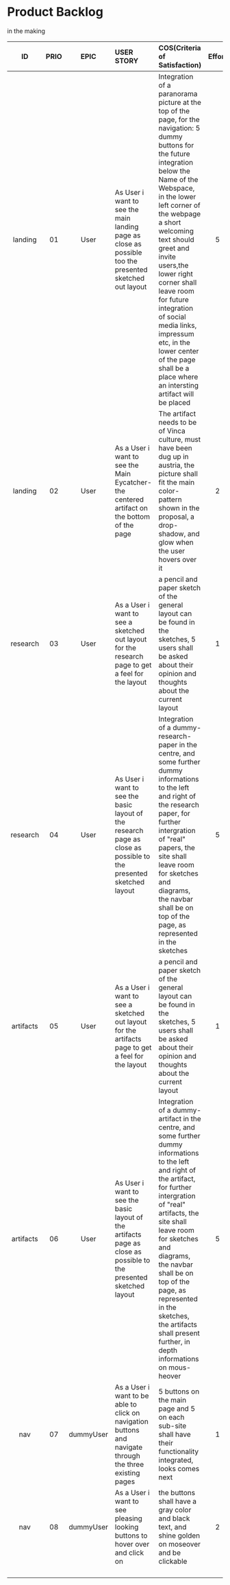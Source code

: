 
# **Product Backlog**  
in the making  

<!--ID 	 	  Prio      Epic 		  User Story     COS(Criteria of Satisfaction) 		Effort -->
|   ID   |  PRIO  |   EPIC   |                           USER STORY                         |                                     COS(Criteria of Satisfaction)                                       | Effort | Time Spent |  
|:------:| :----: | :------: | :----------------------------------------------------------- | :------------------------------------------------------------------------------------------------------ | :----: | :--------: |  
| landing |   01   |   User   | As User i want to see the main landing page as close as possible too the presented sketched out layout  | Integration of a paranorama picture at the top of the page, for the navigation: 5 dummy buttons for the future integration below the Name of the Webspace, in the lower left corner of the webpage a short welcoming text should greet and invite users,the lower right corner shall leave room for future integration of social media links, impressum etc, in the lower center of the page shall be a place where an intersting artifact will be placed |    5   |  |  
| landing |   02   | User | As a User i want to see the Main Eycatcher-the centered artifact on the bottom of the page | The artifact needs to be of Vinca culture, must have been dug up in austria, the picture shall fit the main color-pattern shown in the proposal, a drop-shadow, and glow when the user hovers over it |  2 | |  
| research |   03   |   User   | As a User i want to see a sketched out layout for the research page to get a feel for the layout  | a pencil and paper sketch of the general layout can be found in the sketches, 5 users shall be asked about their opinion and thoughts about the current layout |   1    | |  
| research |   04   |   User  | As User i want to see the basic layout of the research page as close as possible to the presented sketched layout  | Integration of a dummy-research-paper in the centre, and some further dummy informations to the left and right of the research paper, for further intergration of "real" papers, the site shall leave room for sketches and diagrams, the navbar shall be on top of the page, as represented in the sketches |    5    | |  
| artifacts |   05   |   User   | As a User i want to see a sketched out layout for the artifacts page to get a feel for the layout  | a pencil and paper sketch of the general layout can be found in the sketches, 5 users shall be asked about their opinion and thoughts about the current layout |   1    | |  
| artifacts |   06   |   User  | As User i want to see the basic layout of the artifacts page as close as possible to the presented sketched layout  | Integration of a dummy-artifact in the centre, and some further dummy informations to the left and right of the artifact, for further intergration of "real" artifacts, the site shall leave room for sketches and diagrams, the navbar shall be on top of the page, as represented in the sketches, the artifacts shall present further, in depth informations on mous-heover|    5    | |  
| nav |   07   | dummyUser   | As a User i want to be able to click on navigation buttons and navigate through the three existing pages | 5 buttons on the main page and 5 on each sub-site shall have their functionality integrated, looks comes next |    1    | |   
| nav |   08   | dummyUser   | As a User i want to see pleasing looking buttons to hover over and click on |  the buttons shall have a gray color and black text, and shine golden on moseover and be clickable  |    2    | |  
|        |        |          |                                                              |                                                                                                         |        | |  
|        |        |          |                                                              |                                                                                                         |        | |  
|        |        |          |                                                              |                                                                                                         |        | |  
|        |        |          |                                                              |                                                                                                         |        | |      
